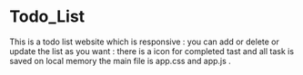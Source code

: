 # Todo_List
 
This is a todo list website which is responsive :
you can add or delete or update the list as you want :
there is a icon for completed tast and all task is saved on local memory 
the main file is app.css and app.js .
